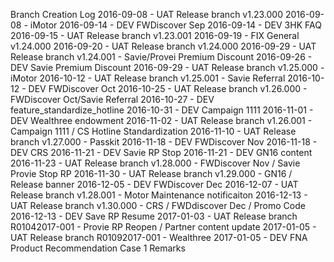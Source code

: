 Branch Creation Log
2016-09-08 - UAT Release branch v1.23.000
2016-09-08 - iMotor
2016-09-14 - DEV FWDiscover Sep
2016-09-14 - DEV 3HK FAQ
2016-09-15 - UAT Release branch v1.23.001
2016-09-19 - FIX General v1.24.000
2016-09-20 - UAT Release branch v1.24.000
2016-09-29 - UAT Release branch v1.24.001 - Savie/Provei Premium Discount
2016-09-26 - DEV Savie Premium Discount
2016-09-29 - UAT Release branch v1.25.000 - iMotor
2016-10-12 - UAT Release branch v1.25.001 - Savie Referral 
2016-10-12 - DEV FWDiscover Oct 
2016-10-25 - UAT Release branch v1.26.000 - FWDiscover Oct/Savie Referral
2016-10-27 - DEV feature_standardize_hotline
2016-10-31 - DEV Campaign 1111
2016-11-01 - DEV Wealthree endowment
2016-11-02 - UAT Release branch v1.26.001 - Campaign 1111 / CS Hotline Standardization
2016-11-10 - UAT Release branch v1.27.000 - Passkit
2016-11-18 - DEV FWDiscover Nov
2016-11-18 - DEV CRS
2016-11-21 - DEV Savie RP Stop
2016-11-21 - DEV GN16 content
2016-11-23 - UAT Release branch v1.28.000 - FWDiscover Nov / Savie Provie Stop RP
2016-11-30 - UAT Release branch v1.29.000 - GN16 / Release banner
2016-12-05 - DEV FWDiscover Dec
2016-12-07 - UAT Release branch v1.28.001 - Motor Maintenance notificaiton
2016-12-13 - UAT Release branch v1.30.000 - CRS / FWDdiscover Dec / Promo Code
2016-12-13 - DEV Save RP Resume
2017-01-03 - UAT Release branch R01042017-001 - Provie RP Reopen / Partner content update
2017-01-05 - UAT Release branch R01092017-001 - Wealthree
2017-01-05 - DEV FNA Product Recommendation Case 1 Remarks
